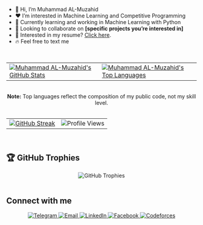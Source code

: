 - 👋 Hi, I’m Muhammad AL-Muzahid
- ❤️ I’m interested in Machine Learning and Competitive Programming
- 🌱 Currently learning and working in Machine Learning with Python
- 💞️ Looking to collaborate on **[specific projects you’re interested in]**
- 👀 Interested in my resume? [Click here](https://resume.github.io/?almuzahid16).
- 🔥 Feel free to text me

<!---
muhammadalmuzahid/muhammadalmuzahid is a ✨ special ✨ repository because its README.md (this file) appears on your GitHub profile.
You can click the Preview link to take a look at your changes.
--->

<br/>

<!-- GitHub Stats and Top Languages -->
<table align="center">
    <tr>
        <td>
            <a href="https://github.com/anuraghazra/github-readme-stats">
                <img alt="Muhammad AL-Muzahid's GitHub Stats" src="https://github-readme-stats.vercel.app/api?username=muhammadalmuzahid&show_icons=true&count_private=true&theme=default&hide_border=true&bg_color=FFFFFF&text_color=333333&title_color=1E90FF&icon_color=FF8C00" />
            </a>
        </td>
        <td>
            <a href="https://github.com/anuraghazra/github-readme-stats">
                <img alt="Muhammad AL-Muzahid's Top Languages" src="https://github-readme-stats.vercel.app/api/top-langs/?username=muhammadalmuzahid&langs_count=8&count_private=true&layout=compact&theme=default&hide_border=true&bg_color=FFFFFF&text_color=333333&title_color=1E90FF&icon_color=FF8C00" />
            </a>
        </td>
    </tr>
</table>

<br/>

<!-- Centered Note Section -->
<div align="center">
    <b>Note:</b> Top languages reflect the composition of my public code, not my skill level.
</div>

<br/>

<!-- GitHub Streak Stats and Profile Views in a Single Row with Matching Style -->
<table align="center">
    <tr>
        <td>
            <a href="https://git.io/streak-stats">
                <img alt="GitHub Streak" src="https://streak-stats.demolab.com/?user=muhammadalmuzahid&theme=default&hide_border=true&background=FFFFFF&ring=FF8C00&fire=FF8C00&currStreakLabel=FF8C00&text_color=333333" />
            </a>
        </td>
        <td>
            <!-- Dynamic Profile Views Counter Styled to Match -->
            <div align="center">
                <img src="https://komarev.com/ghpvc/?username=muhammadalmuzahid&style=flat-square&color=FF8C00&label=Profile%20Views" alt="Profile Views" />
            </div>
        </td>
    </tr>
</table>

<br/>

<!-- GitHub Trophies Section -->
## 🏆 GitHub Trophies
<div align="center">
    <img src="https://github-profile-trophy.vercel.app/?username=muhammadalmuzahid&theme=onedark&no-frame=true&row=2&column=5&margin-w=15&margin-h=15" alt="GitHub Trophies" />
</div>

<br/>

## Connect with me

<p align="center">
    <a href="https://t.me/almuzahid16" target="_blank">
        <img src="https://img.shields.io/badge/Telegram-2CA5E0?style=for-the-badge&logo=telegram&logoColor=white" alt="Telegram"/>
    </a>
    <a href="mailto:almuzahid16@gmail.com" target="_blank">
        <img src="https://img.shields.io/badge/Email-D14836?style=for-the-badge&logo=gmail&logoColor=white" alt="Email"/>
    </a>
    <a href="https://www.linkedin.com/in/almuzahid/" target="_blank">
        <img src="https://img.shields.io/badge/LinkedIn-0A66C2?style=for-the-badge&logo=linkedin&logoColor=white" alt="LinkedIn"/>
    </a>
    <a href="https://www.facebook.com/muhammadalmuzahid/" target="_blank">
        <img src="https://img.shields.io/badge/Facebook-1877F2?style=for-the-badge&logo=facebook&logoColor=white" alt="Facebook"/>
    </a>
    <a href="https://codeforces.com/profile/brainsoft" target="_blank">
        <img src="https://img.shields.io/badge/Codeforces-B31F25?style=for-the-badge&logo=codeforces&logoColor=white" alt="Codeforces"/>
    </a>
</p>
